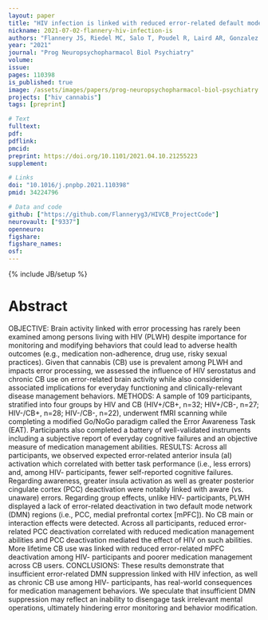 ```yaml
---
layout: paper
title: "HIV infection is linked with reduced error-related default mode network suppression and poorer medication management abilities"
nickname: 2021-07-02-flannery-hiv-infection-is
authors: "Flannery JS, Riedel MC, Salo T, Poudel R, Laird AR, Gonzalez R, Sutherland MT"
year: "2021"
journal: "Prog Neuropsychopharmacol Biol Psychiatry"
volume:
issue:
pages: 110398
is_published: true
image: /assets/images/papers/prog-neuropsychopharmacol-biol-psychiatry.png
projects: ["hiv_cannabis"]
tags: [preprint]

# Text
fulltext:
pdf:
pdflink:
pmcid:
preprint: https://doi.org/10.1101/2021.04.10.21255223
supplement:

# Links
doi: "10.1016/j.pnpbp.2021.110398"
pmid: 34224796

# Data and code
github: ["https://github.com/Flanneryg3/HIVCB_ProjectCode"]
neurovault: ["9337"]
openneuro:
figshare:
figshare_names:
osf:
---
```

{% include JB/setup %}

# Abstract

OBJECTIVE: Brain activity linked with error processing has rarely been examined among persons living with HIV (PLWH) despite importance for monitoring and modifying behaviors that could lead to adverse health outcomes (e.g., medication non-adherence, drug use, risky sexual practices). Given that cannabis (CB) use is prevalent among PLWH and impacts error processing, we assessed the influence of HIV serostatus and chronic CB use on error-related brain activity while also considering associated implications for everyday functioning and clinically-relevant disease management behaviors. METHODS: A sample of 109 participants, stratified into four groups by HIV and CB (HIV+/CB+, n=32; HIV+/CB-, n=27; HIV-/CB+, n=28; HIV-/CB-, n=22), underwent fMRI scanning while completing a modified Go/NoGo paradigm called the Error Awareness Task (EAT). Participants also completed a battery of well-validated instruments including a subjective report of everyday cognitive failures and an objective measure of medication management abilities. RESULTS: Across all participants, we observed expected error-related anterior insula (aI) activation which correlated with better task performance (i.e., less errors) and, among HIV- participants, fewer self-reported cognitive failures. Regarding awareness, greater insula activation as well as greater posterior cingulate cortex (PCC) deactivation were notably linked with aware (vs. unaware) errors. Regarding group effects, unlike HIV- participants, PLWH displayed a lack of error-related deactivation in two default mode network (DMN) regions (i.e., PCC, medial prefrontal cortex [mPFC]). No CB main or interaction effects were detected. Across all participants, reduced error-related PCC deactivation correlated with reduced medication management abilities and PCC deactivation mediated the effect of HIV on such abilities. More lifetime CB use was linked with reduced error-related mPFC deactivation among HIV- participants and poorer medication management across CB users. CONCLUSIONS: These results demonstrate that insufficient error-related DMN suppression linked with HIV infection, as well as chronic CB use among HIV- participants, has real-world consequences for medication management behaviors. We speculate that insufficient DMN suppression may reflect an inability to disengage task irrelevant mental operations, ultimately hindering error monitoring and behavior modification.
